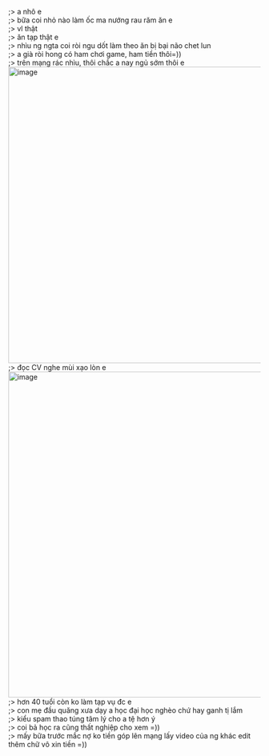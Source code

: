 ;> a nhô e<br>
;> bữa coi nhỏ nào làm ốc ma nướng rau răm ăn e<br>
;> vl thật<br>
;> ăn tạp thật e<br>
;> nhìu ng ngta coi ròi ngu dốt làm theo ăn bị bại não chet lun<br>
;> a già ròi hong có ham chơi game, ham tiền thôi=))<br>
;> trên mạng rác nhìu, thôi chắc a nay ngủ sớm thôi e<br>
<img width="541" height="592" alt="image" src="https://github.com/user-attachments/assets/a1a52966-a2af-462a-9dce-85395e4f4244" /><br>
;> đọc CV nghe mùi xạo lòn e<br>
<img width="966" height="651" alt="image" src="https://github.com/user-attachments/assets/a5eb2319-9126-47a0-81b4-f8f279362ac2" /><br>
;> hơn 40 tuổi còn ko làm tạp vụ đc e<br>
;> con mẹ đầu quăng xưa dạy a học đại học nghèo chứ hay ganh tị lắm<br>
;> kiểu spam thao túng tâm lý cho a tệ hơn ý<br>
;> coi bả học ra cũng thất nghiệp cho xem =))<br>
;> mấy bữa trước mắc nợ ko tiền góp lên mạng lấy video của ng khác edit thêm chữ vô xin tiền =))
